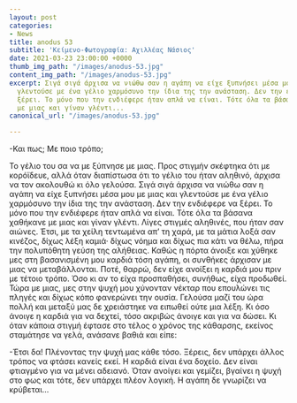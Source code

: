 ```yaml
---
layout: post
categories:
- News
title: anodus 53
subtitle: 'Κείμενο-Φωτογραφία: Αχιλλέας Νάσιος'
date: 2021-03-23 23:00:00 +0000
thumb_img_path: "/images/anodus-53.jpg"
content_img_path: "/images/anodus-53.jpg"
excerpt: Σιγά σιγά άρχισα να νιώθω σαν η αγάπη να είχε ξυπνήσει μέσα μου με μιας και
  γλεντούσε με ένα γέλιο χαρμόσυνο την ίδια της την ανάσταση. Δεν την ενδιέφερε να
  ξέρει. Το μόνο που την ενδιέφερε ήταν απλά να είναι. Τότε όλα τα βάσανα χαθήκανε
  με μιας και γίναν γλέντι...
canonical_url: "/images/anodus-53.jpg"

---
```

\-Και πως; Με ποιο τρόπο;

Το γέλιο του σα να με ξύπνησε με μιας. Προς στιγμήν σκέφτηκα ότι με κορόϊδευε, αλλά όταν διαπίστωσα ότι το γέλιο του ήταν αληθινό, άρχισα να τον ακολουθώ κι όλο γελούσα. Σιγά σιγά άρχισα να νιώθω σαν η αγάπη να είχε ξυπνήσει μέσα μου με μιας και γλεντούσε με ένα γέλιο χαρμόσυνο την ίδια της την ανάσταση. Δεν την ενδιέφερε να ξέρει. Το μόνο που την ενδιέφερε ήταν απλά να είναι. Τότε όλα τα βάσανα χαθήκανε με μιας και γίναν γλέντι. Λίγες στιγμές αληθινές, που ήταν σαν αιώνες. Έτσι, με τα χείλη τεντωμένα απ’ τη χαρά, με τα μάτια λοξά σαν κινέζος, δίχως λέξη καμιά· δίχως νόημα και δίχως πια κάτι να θέλω, πήρα την πολυπόθητη γεύση της αλήθειας. Καθώς η πόρτα άνοιξε και χύθηκε μες στη βασανισμένη μου καρδιά τόση αγάπη, οι συνθήκες άρχισαν με μιας να μεταβάλλονται. Ποτέ, θαρρώ, δεν είχε ανοίξει η καρδιά μου πριν με τέτοιο τρόπο. Όσο κι αν το είχα προσπαθήσει, συνήθως, είχα προδωθεί. Τώρα με μιας, μες στην ψυχή μου χύνονταν νέκταρ που επουλώνει τις πληγές και δίχως κόπο φανερώνει την ουσία. Γελούσα μαζί του ώρα πολλή και μεταξύ μας δε χρειάστηκε να ειπωθεί ούτε μια λέξη. Κι όσο άνοιγε η καρδιά για να δεχτεί, τόσο ακριβώς άνοιγε και για να δώσει. Κι όταν κάποια στιγμή έφτασε στο τέλος ο χρόνος της κάθαρσης, εκείνος σταμάτησε να γελά, ανάσανε βαθιά και είπε:

\-Έτσι δα! Πλένοντας την ψυχή μας κάθε τόσο. Ξέρεις, δεν υπάρχει άλλος τρόπος να φτάσει κανείς εκεί. Η καρδιά είναι ένα δοχείο. Δεν είναι φτιαγμένο για να μένει αδειανό. Όταν ανοίγει και γεμίζει, βγαίνει η ψυχή στο φως και τότε, δεν υπάρχει πλέον λογική. Η αγάπη δε γνωρίζει να κρύβεται…